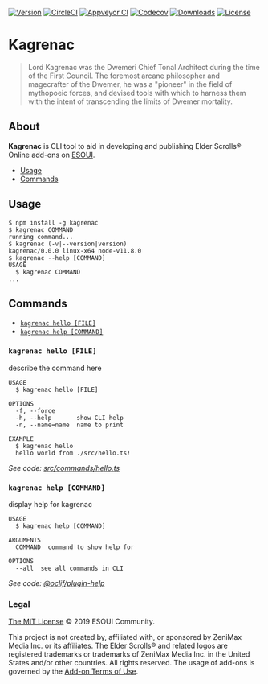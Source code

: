 [![Version](https://img.shields.io/npm/v/kagrenac.svg)](https://npmjs.org/package/kagrenac)
[![CircleCI](https://circleci.com/gh/esoui/kagrenac/tree/master.svg?style=shield)](https://circleci.com/gh/esoui/kagrenac/tree/master)
[![Appveyor CI](https://ci.appveyor.com/api/projects/status/github/esoui/kagrenac?branch=master&svg=true)](https://ci.appveyor.com/project/esoui/kagrenac/branch/master)
[![Codecov](https://codecov.io/gh/esoui/kagrenac/branch/master/graph/badge.svg)](https://codecov.io/gh/esoui/kagrenac)
[![Downloads](https://img.shields.io/npm/dw/kagrenac.svg)](https://npmjs.org/package/kagrenac)
[![License](https://img.shields.io/npm/l/kagrenac.svg)](https://github.com/esoui/kagrenac/blob/master/package.json)

# Kagrenac

> Lord Kagrenac was the Dwemeri Chief Tonal Architect during the time of the First Council. The foremost arcane philosopher and magecrafter of the Dwemer, he was a "pioneer" in the field of mythopoeic forces, and devised tools with which to harness them with the intent of transcending the limits of Dwemer mortality.

## About

**Kagrenac** is CLI tool to aid in developing and publishing Elder Scrolls® Online add-ons on [ESOUI](https://www.esoui.com).

<!-- toc -->

- [Usage](#usage)
- [Commands](#commands)

<!-- tocstop -->

## Usage

<!-- usage -->

```sh-session
$ npm install -g kagrenac
$ kagrenac COMMAND
running command...
$ kagrenac (-v|--version|version)
kagrenac/0.0.0 linux-x64 node-v11.8.0
$ kagrenac --help [COMMAND]
USAGE
  $ kagrenac COMMAND
...
```

<!-- usagestop -->

## Commands

<!-- commands -->

- [`kagrenac hello [FILE]`](#kagrenac-hello-file)
- [`kagrenac help [COMMAND]`](#kagrenac-help-command)

### `kagrenac hello [FILE]`

describe the command here

```
USAGE
  $ kagrenac hello [FILE]

OPTIONS
  -f, --force
  -h, --help       show CLI help
  -n, --name=name  name to print

EXAMPLE
  $ kagrenac hello
  hello world from ./src/hello.ts!
```

_See code: [src/commands/hello.ts](https://github.com/esoui/kagrenac/blob/v0.0.0/src/commands/hello.ts)_

### `kagrenac help [COMMAND]`

display help for kagrenac

```
USAGE
  $ kagrenac help [COMMAND]

ARGUMENTS
  COMMAND  command to show help for

OPTIONS
  --all  see all commands in CLI
```

_See code: [@oclif/plugin-help](https://github.com/oclif/plugin-help/blob/v2.1.6/src/commands/help.ts)_

<!-- commandsstop -->

### Legal

[The MIT License](LICENSE) © 2019 ESOUI Community.

This project is not created by, affiliated with, or sponsored by ZeniMax Media Inc. or its affiliates. The Elder Scrolls® and related logos are registered trademarks or trademarks of ZeniMax Media Inc. in the United States and/or other countries. All rights reserved. The usage of add-ons is governed by the [Add-on Terms of Use](https://account.elderscrollsonline.com/add-on-terms).
